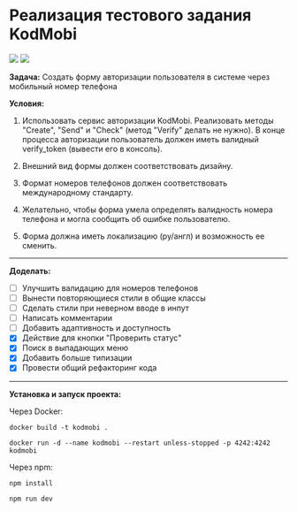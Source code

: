 # Реализация тестового задания KodMobi

![](https://img.shields.io/badge/node-20.18.0-green)
![](https://img.shields.io/badge/npm-10.9.0-red)

**Задача:**
Создать форму авторизации пользователя в системе через мобильный номер телефона

**Условия:**

1. Использовать сервис авторизации KodMobi. Реализовать методы "Сreate", "Send" и "Сheck" (метод "Verify" делать не нужно). В конце процесса авторизации пользователь должен иметь валидный verify_token (вывести его в консоль).
2. Внешний вид формы должен соответствовать дизайну.

3. Формат номеров телефонов должен соответствовать международному стандарту.

4. Желательно, чтобы форма умела определять валидность номера телефона и могла сообщить об ошибке пользователю.

5. Форма должна иметь локализацию (ру/англ) и возможность ее сменить.

---

**Доделать:**
- [ ] Улучшить валидацию для номеров телефонов
- [ ] Вынести повторяющиеся стили в общие классы
- [ ] Сделать стили при неверном вводе в инпут
- [ ] Написать комментарии
- [ ] Добавить адаптивность и доступность
- [x] Действие для кнопки "Проверить статус"
- [x] Поиск в выпадающих меню
- [x] Добавить больше типизации
- [x] Провести общий рефакторинг кода

---

**Установка и запуск проекта:**

Через Docker:
```
docker build -t kodmobi .
```
```
docker run -d --name kodmobi --restart unless-stopped -p 4242:4242 kodmobi
```

Через npm:
```
npm install
```
```
npm run dev
```